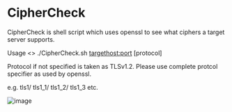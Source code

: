 # CipherCheck

CipherCheck is shell script which uses openssl to see what ciphers a target server supports.

Usage <> ./CipherCheck.sh <targethost:port> [protocol]

Protocol if not specified is taken as TLSv1.2.  Please use complete protcol specifier as used by openssl.

e.g. tls1/ tls1_1/ tls1_2/ tls1_3 etc.

![image](https://user-images.githubusercontent.com/109287070/179355782-09529d18-9dcf-4d0e-87a8-47b0891fd519.png)
